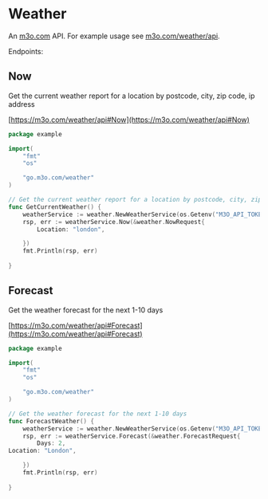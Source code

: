 # Weather

An [m3o.com](https://m3o.com) API. For example usage see [m3o.com/weather/api](https://m3o.com/weather/api).

Endpoints:

## Now

Get the current weather report for a location by postcode, city, zip code, ip address


[https://m3o.com/weather/api#Now](https://m3o.com/weather/api#Now)

```go
package example

import(
	"fmt"
	"os"

	"go.m3o.com/weather"
)

// Get the current weather report for a location by postcode, city, zip code, ip address
func GetCurrentWeather() {
	weatherService := weather.NewWeatherService(os.Getenv("M3O_API_TOKEN"))
	rsp, err := weatherService.Now(&weather.NowRequest{
		Location: "london",

	})
	fmt.Println(rsp, err)
	
}
```
## Forecast

Get the weather forecast for the next 1-10 days


[https://m3o.com/weather/api#Forecast](https://m3o.com/weather/api#Forecast)

```go
package example

import(
	"fmt"
	"os"

	"go.m3o.com/weather"
)

// Get the weather forecast for the next 1-10 days
func ForecastWeather() {
	weatherService := weather.NewWeatherService(os.Getenv("M3O_API_TOKEN"))
	rsp, err := weatherService.Forecast(&weather.ForecastRequest{
		Days: 2,
Location: "London",

	})
	fmt.Println(rsp, err)
	
}
```
